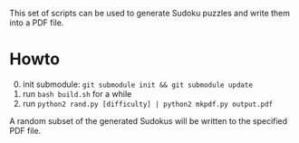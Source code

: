This set of scripts can be used to generate Sudoku puzzles and write them into a PDF file.

# Howto

0. init submodule: `git submodule init && git submodule update`
1. run `bash build.sh` for a while
2. run `python2 rand.py [difficulty] | python2 mkpdf.py output.pdf`

A random subset of the generated Sudokus will be written to the specified PDF file.
